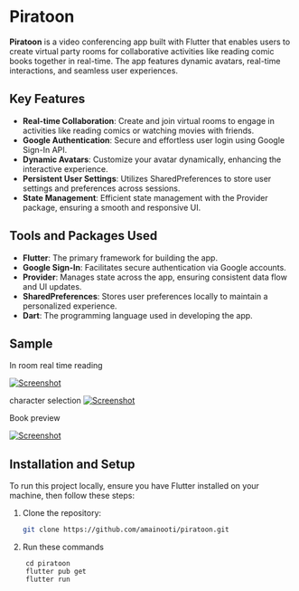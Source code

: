 # Piratoon

**Piratoon** is a video conferencing app built with Flutter that enables users to create virtual party rooms for collaborative activities like reading comic books together in real-time. The app features dynamic avatars, real-time interactions, and seamless user experiences.

## Key Features
- **Real-time Collaboration**: Create and join virtual rooms to engage in activities like reading comics or watching movies with friends.
- **Google Authentication**: Secure and effortless user login using Google Sign-In API.
- **Dynamic Avatars**: Customize your avatar dynamically, enhancing the interactive experience.
- **Persistent User Settings**: Utilizes SharedPreferences to store user settings and preferences across sessions.
- **State Management**: Efficient state management with the Provider package, ensuring a smooth and responsive UI.

## Tools and Packages Used
- **Flutter**: The primary framework for building the app.
- **Google Sign-In**: Facilitates secure authentication via Google accounts.
- **Provider**: Manages state across the app, ensuring consistent data flow and UI updates.
- **SharedPreferences**: Stores user preferences locally to maintain a personalized experience.
- **Dart**: The programming language used in developing the app.

## Sample
In room real time reading

[![Screenshot](https://res.cloudinary.com/dlqzokzi3/image/upload/v1733995949/Screenshot_from_2024-12-12_10-32-17_h72eb8.png)](https://res.cloudinary.com/dlqzokzi3/image/upload/v1733995949/Screenshot_from_2024-12-12_10-32-17_h72eb8.png)

character selection
[![Screenshot](https://res.cloudinary.com/dlqzokzi3/image/upload/v1733995914/Screenshot_from_2024-12-12_10-27-16_j7kvf0.png)](https://res.cloudinary.com/dlqzokzi3/image/upload/v1733995914/Screenshot_from_2024-12-12_10-27-16_j7kvf0.png)

Book preview

[![Screenshot](https://res.cloudinary.com/dlqzokzi3/image/upload/v1733995915/Screenshot_from_2024-12-12_10-27-19_l38lsu.png)](https://res.cloudinary.com/dlqzokzi3/image/upload/v1733995915/Screenshot_from_2024-12-12_10-27-19_l38lsu.png)
## Installation and Setup
To run this project locally, ensure you have Flutter installed on your machine, then follow these steps:

1. Clone the repository:
   ```bash
   git clone https://github.com/amainooti/piratoon.git
   
2. Run these commands
```
    cd piratoon
    flutter pub get
    flutter run

